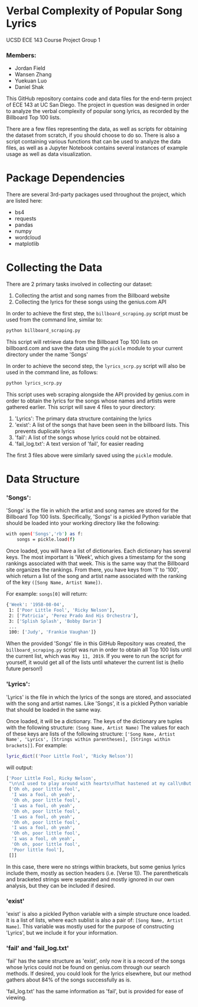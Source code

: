 # Verbal Complexity of Popular Song Lyrics
UCSD ECE 143 Course Project Group 1

### Members: 
- Jordan Field 
- Wansen Zhang
- Yuekuan Luo
- Daniel Shak

This GitHub repository contains code and data files for the end-term project of ECE 143 at UC San Diego. The project in question was designed in order to analyze the verbal complexity of popular song lyrics, as recorded by the Billboard Top 100 lists. 

There are a few files representing the data, as well as scripts for obtaining the dataset from scratch, if you should choose to do so. There is also a script containing various functions that can be used to analyze the data files, as well as a Jupyter Notebook contains several instances of example usage as well as data visualization.

# Package Dependencies
There are several 3rd-party packages used throughout the project, which are listed here:

- bs4
- requests
- pandas
- numpy
- wordcloud
- matplotlib

# Collecting the Data
There are 2 primary tasks involved in collecting our dataset:

1. Collecting the artist and song names from the Billboard website
2. Collecting the lyrics for these songs using the genius.com API

In order to achieve the first step, the ```billboard_scraping.py``` script must be used from the command line, similar to:

```sh
python billboard_scraping.py
```
This script will retrieve data from the Billboard Top 100 lists on billboard.com and save the data using the ```pickle``` module to your current directory under the name 'Songs'

In order to achieve the second step, the ```lyrics_scrp.py``` script will also be used in the command line, as follows:

```sh
python lyrics_scrp.py
```

This script uses web scraping alongside the API provided by genius.com in order to obtain the lyrics for the songs whose names and artists were gathered earlier. This script will save 4 files to your directory:

1. 'Lyrics': The primary data structure containing the lyrics
2. 'exist': A list of the songs that have been seen in the billboard lists. This prevents duplicate lyrics
3. 'fail': A list of the songs whose lyrics could not be obtained.
4. 'fail_log.txt': A text version of 'fail', for easier reading

The first 3 files above were similarly saved using the ```pickle``` module. 

# Data Structure
### 'Songs':
'Songs' is the file in which the artist and song names are stored for the Billboard Top 100 lists. Specifically, 'Songs' is a pickled Python variable that should be loaded into your working directory like the following:

```sh
with open('Songs','rb') as f:
    songs = pickle.load(f)
```

Once loaded, you will have a list of dictionaries. Each dictionary has several keys. The most important is 'Week', which gives a timestamp for the song rankings associated with that week. This is the same way that the Billboard site organizes the rankings. From there, you have keys from '1' to '100', which return a list of the song and artist name associated with the ranking of the key ```([Song Name, Artist Name])```.

For example:
```songs[0]``` will return:

```sh
{'Week': '1958-08-04',
 1: ['Poor Little Fool', 'Ricky Nelson'],
 2: ['Patricia', 'Perez Prado And His Orchestra'],
 3: ['Splish Splash', 'Bobby Darin']
 ...
 100: ['Judy', 'Frankie Vaughan']}
 ```

When the provided 'Songs' file in this GitHub Repository was created, the ```billboard_scraping.py``` script was run in order to obtain all Top 100 lists until the current list, which was ```May 11, 2019```. If you were to run the script for yourself, it would get all of the lists until whatever the current list is (hello future person!)

### 'Lyrics':
'Lyrics' is the file in which the lyrics of the songs are stored, and associated with the song and artist names. Like 'Songs', it is a pickled Python variable that should be loaded in the same way.

Once loaded, it will be a dictionary. The keys of the dictionary are tuples with the following structure: ```(Song Name, Artist Name)```
The values for each of these keys are lists of the following structure: ```['Song Name, Artist Name', 'Lyrics', [Strings within parentheses], [Strings within brackets]]```. For example:

```sh
lyric_dict[('Poor Little Fool', 'Ricky Nelson')]
```
will output:
```sh
['Poor Little Fool, Ricky Nelson',
 "\n\nI used to play around with hearts\nThat hastened at my call\nBut when I met that little girl\nI knew that I would fall\n\nPoor little fool, oh yeah\nI was a fool, uh huh\n\n\n\nShe played around and teased me\nWith her carefree devil eyes\nShe'd hold me close and kiss me\nBut her heart was full of lies\n\nPoor little fool, oh yeah\nI was a fool, uh huh\n\n\n\nShe told me how she cared for me\nAnd that we'd never part\nAnd so for the very first time\nI gave away my heart\n\nPoor little fool, oh yeah\nI was a fool, uh huh\n\n\n\nThe next day she was gone\nAnd I knew she'd lied to me\nShe left me with a broken heart\nAnd won her victory\n\nPoor little fool, oh yeah\nI was a fool, uh huh\n\n\n\nWell, I'd played this game with other hearts\nBut I never thought I'd see\nThe day that someone else would play\nLove's foolish game with me\n\nPoor little fool, oh yeah\nI was a fool, uh huh\n\n\n\nPoor little fool, oh yeah\nI was a fool, uh huh\n\n\n\n",
 ['Oh oh, poor little fool',
  'I was a fool, oh yeah',
  'Oh oh, poor little fool',
  'I was a fool, oh yeah',
  'Oh oh, poor little fool',
  'I was a fool, oh yeah',
  'Oh oh, poor little fool',
  'I was a fool, oh yeah',
  'Oh oh, poor little fool',
  'I was a fool, oh yeah',
  'Oh oh, poor little fool',
  'Poor little fool'],
 []]
 ```
 
In this case, there were no strings within brackets, but some genius lyrics include them, mostly as section headers (i.e. [Verse 1]). The parentheticals and bracketed strings were separated and mostly ignored in our own analysis, but they can be included if desired. 

### 'exist'
'exist' is also a pickled Python variable with a simple structure once loaded. It is a list of lists, where each sublist is also a pair of: ```[Song Name, Artist Name]```. This variable was mostly used for the purpose of constructing 'Lyrics', but we include it for your information.

### 'fail' and 'fail_log.txt'
'fail' has the same structure as 'exist', only now it is a record of the songs whose lyrics could not be found on genius.com through our search methods. If desired, you could look for the lyrics elsewhere, but our method gathers about 84% of the songs successfully as is. 

'fail_log.txt' has the same information as 'fail', but is provided for ease of viewing. 
